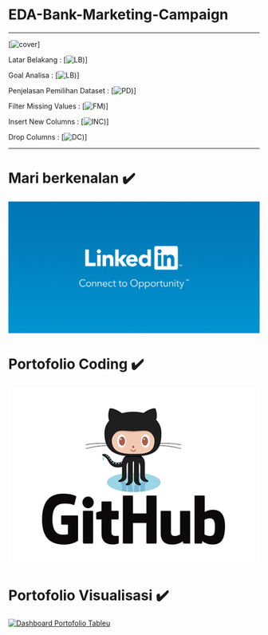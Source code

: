 # EDA-Bank-Marketing-Campaign

<hr>

[![cover]([https://github.com/mhdalfarisy/CRUD-Program-Stock-Barang-Gudang/blob/main/image/Linkedin.jpg](https://github.com/mhdalfarisy/EDA-----Bank-Marketing-Campaign/blob/main/Image/1.jpg))]

Latar Belakang : 
[![LB]([https://github.com/mhdalfarisy/EDA-----Bank-Marketing-Campaign/blob/main/Image/2.jpg))]

Goal Analisa :
[![LB]([https://github.com/mhdalfarisy/EDA-----Bank-Marketing-Campaign/blob/main/Image/3.jpg))]

Penjelasan Pemilihan Dataset :
[![PD]([https://github.com/mhdalfarisy/EDA-----Bank-Marketing-Campaign/blob/main/Image/4.jpg))]

Filter Missing Values :
[![FM]([https://github.com/mhdalfarisy/EDA-----Bank-Marketing-Campaign/blob/main/Image/5.jpg))]

Insert New Columns :
[![INC]([https://github.com/mhdalfarisy/EDA-----Bank-Marketing-Campaign/blob/main/Image/6.jpg))]

Drop Columns :
[![DC]([https://github.com/mhdalfarisy/EDA-----Bank-Marketing-Campaign/blob/main/Image/7.jpg))]

<hr>


# Mari berkenalan :heavy_check_mark:
[![Avenger](https://github.com/mhdalfarisy/CRUD-Program-Stock-Barang-Gudang/blob/main/image/Linkedin.jpg)](https://www.linkedin.com/in/m-alfarisy97/)


# Portofolio Coding :heavy_check_mark:
[![Github](https://github.com/mhdalfarisy/CRUD-Program-Stock-Barang-Gudang/blob/main/image/github-logo-tile.png)](https://github.com/mhdalfarisy)


# Portofolio Visualisasi :heavy_check_mark:
[![Dashboard Portofolio Tableu](https://github.com/mhdalfarisy/Capstone-Project-Modul-1---Program-Stock-Barang-Gudang-/blob/main/image/Tableau-Server-1.jpg)](https://public.tableau.com/app/profile/muhammad.al.farisy6147)
